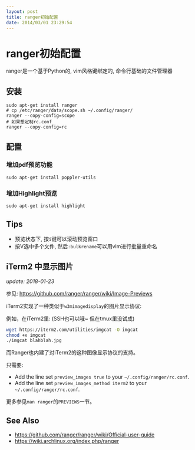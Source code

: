 ```yaml
---
layout: post
title: ranger初始配置
date: 2014/03/01 23:29:54
---
```


# ranger初始配置

ranger是一个基于Python的, vim风格键绑定的, 命令行基础的文件管理器

## 安装
    
    sudo apt-get install ranger
    # cp /etc/ranger/data/scope.sh ~/.config/ranger/
    ranger --copy-config=scope
    # 如果想定制rc.conf
    ranger --copy-config=rc

## 配置

### 增加pdf预览功能
    
    
    sudo apt-get install poppler-utils
    

### 增加Highlight预览
    
    
    sudo apt-get install highlight
    

## Tips

  * 预览状态下, 按`i`键可以滚动预览窗口
  * 按V选中多个文件, 然后`:bulkrename`可以用vim进行批量重命名

## iTerm2 中显示图片

*update: 2018-01-23*

参见: <https://github.com/ranger/ranger/wiki/Image-Previews>

iTerm2实现了一种类似于`w3mimagedisplay`的图片显示协议:

例如，在iTerm2里: (SSH也可以哦~ 但在tmux里没试成)

```bash
wget https://iterm2.com/utilities/imgcat -O imgcat
chmod +x imgcat
./imgcat blahblah.jpg
```

而Ranger也内建了对iTerm2的这种图像显示协议的支持。

只需要:

 - Add the line set `preview_images true` to your `~/.config/ranger/rc.conf`.
 - Add the line set `preview_images_method iterm2` to your `~/.config/ranger/rc.conf`.

更多参见`man ranger`的`PREVIEWS`一节。

## See Also 

 - <https://github.com/ranger/ranger/wiki/Official-user-guide>
 - <https://wiki.archlinux.org/index.php/ranger>

